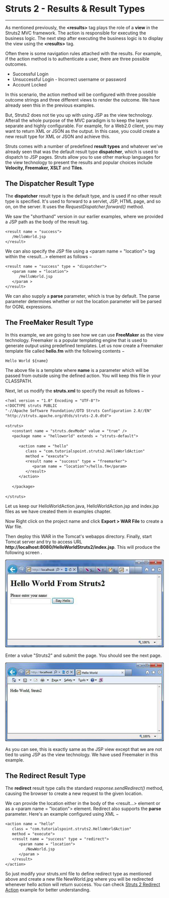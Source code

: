 
Struts 2 - Results & Result Types
=================================

------------------------------------------------------------------------


As mentioned previously, the **\<results\>** tag plays the role of a
**view** in the Struts2 MVC framework. The action is responsible for
executing the business logic. The next step after executing the business
logic is to display the view using the **\<results\>** tag.

Often there is some navigation rules attached with the results. For
example, if the action method is to authenticate a user, there are three
possible outcomes.

-   Successful Login
-   Unsuccessful Login - Incorrect username or password
-   Account Locked

In this scenario, the action method will be configured with three
possible outcome strings and three different views to render the
outcome. We have already seen this in the previous examples.

But, Struts2 does not tie you up with using JSP as the view technology.
Afterall the whole purpose of the MVC paradigm is to keep the layers
separate and highly configurable. For example, for a Web2.0 client, you
may want to return XML or JSON as the output. In this case, you could
create a new result type for XML or JSON and achieve this.

Struts comes with a number of predefined **result types** and whatever
we\'ve already seen that was the default result type **dispatcher**,
which is used to dispatch to JSP pages. Struts allow you to use other
markup languages for the view technology to present the results and
popular choices include **Velocity, Freemaker, XSLT** and **Tiles**.

The Dispatcher Result Type
--------------------------

The **dispatcher** result type is the default type, and is used if no
other result type is specified. It\'s used to forward to a servlet, JSP,
HTML page, and so on, on the server. It uses the
*RequestDispatcher.forward()* method.

We saw the \"shorthand\" version in our earlier examples, where we
provided a JSP path as the body of the result tag.

```
<result name = "success">
   /HelloWorld.jsp
</result>
```

We can also specify the JSP file using a \<param name = \"location\"\>
tag within the \<result\...\> element as follows −

```
<result name = "success" type = "dispatcher">
   <param name = "location">
      /HelloWorld.jsp
   </param >
</result>
```

We can also supply a **parse** parameter, which is true by default. The
parse parameter determines whether or not the location parameter will be
parsed for OGNL expressions.

The FreeMaker Result Type
-------------------------

In this example, we are going to see how we can use **FreeMaker** as the
view technology. Freemaker is a popular templating engine that is used
to generate output using predefined templates. Let us now create a
Freemaker template file called **hello.fm** with the following contents
−

```
Hello World ${name}
```

The above file is a template where **name** is a parameter which will be
passed from outside using the defined action. You will keep this file in
your CLASSPATH.

Next, let us modify the **struts.xml** to specify the result as follows
−

```
<?xml version = "1.0" Encoding = "UTF-8"?>
<!DOCTYPE struts PUBLIC
"-//Apache Software Foundation//DTD Struts Configuration 2.0//EN"
"http://struts.apache.org/dtds/struts-2.0.dtd">

<struts>
   <constant name = "struts.devMode" value = "true" />
   <package name = "helloworld" extends = "struts-default">

      <action name = "hello" 
         class = "com.tutorialspoint.struts2.HelloWorldAction"
         method = "execute">
         <result name = "success" type = "freemarker">
            <param name = "location">/hello.fm</param>
         </result>
      </action>
      
   </package>

</struts>
```

Let us keep our HelloWorldAction.java, HelloWorldAction.jsp and
index.jsp files as we have created them in examples chapter.

Now Right click on the project name and click **Export \> WAR File** to
create a War file.

Then deploy this WAR in the Tomcat\'s webapps directory. Finally, start
Tomcat server and try to access URL
**http://localhost:8080/HelloWorldStruts2/index.jsp**. This will produce
the following screen .

![](./images/helloworldstruts4.jpg)

Enter a value \"Struts2\" and submit the page. You should see the next
page.

![](./images/helloworldstruts5.jpg)

As you can see, this is exactly same as the JSP view except that we are
not tied to using JSP as the view technology. We have used Freemaker in
this example.

The Redirect Result Type
------------------------

The **redirect** result type calls the standard
*response.sendRedirect()* method, causing the browser to create a new
request to the given location.

We can provide the location either in the body of the \<result\...\>
element or as a \<param name = \"location\"\> element. Redirect also
supports the **parse** parameter. Here\'s an example configured using
XML −

```
<action name = "hello" 
   class = "com.tutorialspoint.struts2.HelloWorldAction"
   method = "execute">
   <result name = "success" type = "redirect">
      <param name = "location">
         /NewWorld.jsp
      </param >
   </result>
</action>
```

So just modify your struts.xml file to define redirect type as mentioned
above and create a new file NewWorld.jpg where you will be redirected
whenever hello action will return success. You can check [Struts 2
Redirect
Action](https://www.tutorialspoint.com/struts_2/struts_redirect_action.htm)
example for better understanding.

